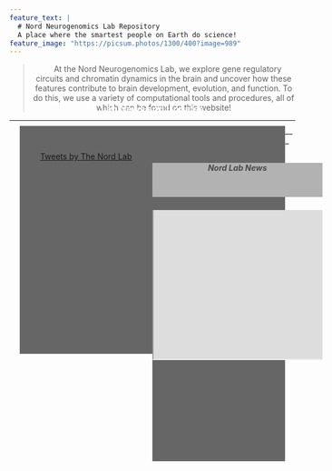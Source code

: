 ```yaml
---
feature_text: |
  # Nord Neurogenomics Lab Repository
  A place where the smartest people on Earth do science!
feature_image: "https://picsum.photos/1300/400?image=989"
---
```

> <p style="text-align: center; text-indent: 1em;"> At the Nord Neurogenomics Lab, we explore gene regulatory circuits and chromatin dynamics in the brain and uncover how these features contribute to brain development, evolution, and function. To do this, we use a variety of computational tools and procedures, all of which can be found on this website!</p> 

<meta name="viewport" content="width=device-width, initial-scale=1.0">

<style>
.container {
  text-align: center;
  width: 93%;
  margin: 0px auto;
}
.left-col {
  width: 50%;
  float: left;
  background: #666666;
}
.right-col {
  width: 50%;
  float: left;
  background: #666666;
}

@media screen and (max-width:950px) {
  .left-col {
  width: 100%;
  background: #666666;
  }
  .right-col {
    width: 100%;
    background: #666666;
  }

}

div.ex1 {
  display: inline-block;
  height: 311px;
  margin-top: 45px;
  margin-bottom: 45px; 
  overflow-y: scroll;
}
</style>

___
<h3 style="text-align: center; margin-bottom: 20px; margin-top: -45px;  color: #FFFFFF;"> Lab News and Updates</h3>
<div class="container">
  <section class="left-col">
    <div class="ex1">
      <a class="twitter-timeline" data-tweet-limit="8" data-theme="dark" href="https://twitter.com/NordLabUCD" data-width="300" data-height="230">Tweets by The Nord Lab</a>
      <script async src="https://platform.twitter.com/widgets.js" charset="utf-8"></script>
    </div>    
  </section>
  <aside class="right-col">
    <div style="width: 300px; height: 500; display: inline-block; margin-bottom: 45px; margin-top: 45px;">
      <a style="width: 300px; height: 270px; position: absolute; z-index: 0;" href="https://nordlab.faculty.ucdavis.edu/news/"></a>
      <a style="display: block; overflow:hidden;">
        <h5 style="text-align: center; color: #494949; background-color: #B2B2B2; width: 300px; height: 60px;">Nord Lab News</h5>
      </a>
      <div id="frameContainer" style="overflow:hidden;">
        <iframe title="iframe" id="mainframe" href="https://nordlab.faculty.ucdavis.edu" src="https://nordlab.faculty.ucdavis.edu" scrolling="no" style="width: 300px; height: 600px; margin-top: -340px; margin-left: -0px;">
        </iframe>
      </div>
    </div>
  </aside>
</div>    
___


